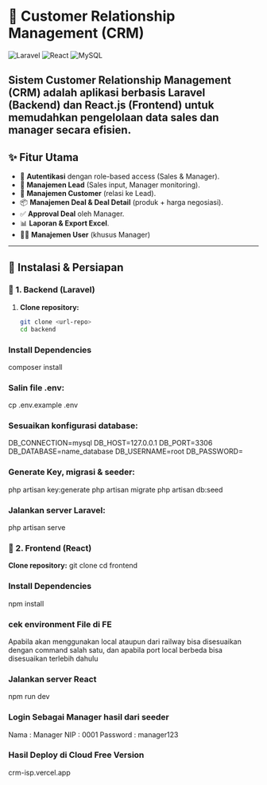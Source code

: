 # 🌟 Customer Relationship Management (CRM)

![Laravel](https://img.shields.io/badge/Laravel-10.x-red?style=for-the-badge&logo=laravel)
![React](https://img.shields.io/badge/React-18.x-61DAFB?style=for-the-badge&logo=react)
![MySQL](https://img.shields.io/badge/MySQL-8.x-4479A1?style=for-the-badge&logo=mysql)

Sistem **Customer Relationship Management (CRM)** adalah aplikasi berbasis **Laravel (Backend)** dan **React.js (Frontend)** untuk memudahkan pengelolaan data **sales** dan **manager** secara efisien.  
---

## ✨ Fitur Utama
- 🔑 **Autentikasi** dengan role-based access (Sales & Manager).
- 👤 **Manajemen Lead** (Sales input, Manager monitoring).
- 🧾 **Manajemen Customer** (relasi ke Lead).
- 📦 **Manajemen Deal & Deal Detail** (produk + harga negosiasi).
- ✅ **Approval Deal** oleh Manager.
- 📊 **Laporan & Export Excel**.
- 👨‍💼 **Manajemen User** (khusus Manager)
---

## 🚀 Instalasi & Persiapan

### 🔹 1. Backend (Laravel)

1. **Clone repository:**
   ```bash
   git clone <url-repo>
   cd backend

### Install Dependencies

composer install

### Salin file .env:

cp .env.example .env


### Sesuaikan konfigurasi database:

DB_CONNECTION=mysql
DB_HOST=127.0.0.1
DB_PORT=3306
DB_DATABASE=name_database
DB_USERNAME=root
DB_PASSWORD=

### Generate Key, migrasi & seeder:

php artisan key:generate
php artisan migrate
php artisan db:seed


### Jalankan server Laravel:

php artisan serve


### 🔹 2. Frontend (React)
**Clone repository:**
   git clone <url-repo>
   cd frontend

### Install Dependencies

npm install

### cek environment File di FE

Apabila akan menggunakan local ataupun dari railway bisa disesuaikan dengan command salah satu, dan apabila port local berbeda bisa disesuaikan terlebih dahulu

### Jalankan server React

npm run dev

### Login Sebagai Manager hasil dari seeder
Nama : Manager
NIP : 0001
Password : manager123

### Hasil Deploy di Cloud Free Version
crm-isp.vercel.app
   
